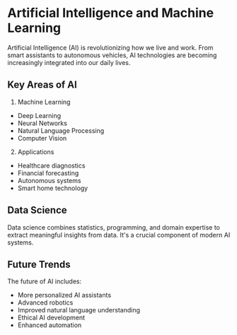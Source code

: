 # Artificial Intelligence and Machine Learning

Artificial Intelligence (AI) is revolutionizing how we live and work. From smart assistants to autonomous vehicles, AI technologies are becoming increasingly integrated into our daily lives.

## Key Areas of AI

1. Machine Learning
- Deep Learning
- Neural Networks
- Natural Language Processing
- Computer Vision

2. Applications
- Healthcare diagnostics
- Financial forecasting
- Autonomous systems
- Smart home technology

## Data Science
Data science combines statistics, programming, and domain expertise to extract meaningful insights from data. It's a crucial component of modern AI systems.

## Future Trends
The future of AI includes:
- More personalized AI assistants
- Advanced robotics
- Improved natural language understanding
- Ethical AI development
- Enhanced automation 